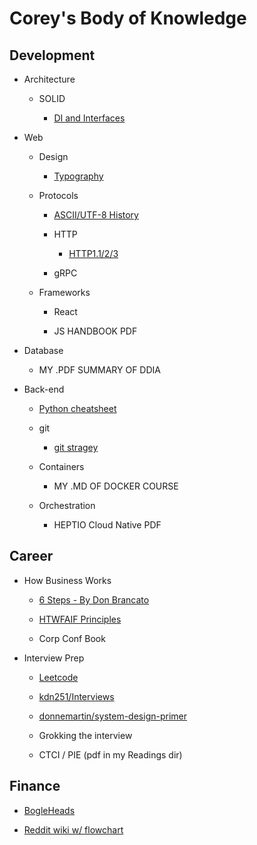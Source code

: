# Corey's Body of Knowledge

## Development

* Architecture
  
  * SOLID

    * [DI and Interfaces](https://medium.com/dm03514-tech-blog/you-are-going-to-need-it-using-interfaces-and-dependency-injection-to-future-proof-your-designs-2cf6f58db192)

* Web

  * Design

    * [Typography](https://practicaltypography.com/why-does-typography-matter.html)

  * Protocols

    * [ASCII/UTF-8 History](https://www.joelonsoftware.com/2003/10/08/the-absolute-minimum-every-software-developer-absolutely-positively-must-know-about-unicode-and-character-sets-no-excuses/)

    * HTTP

      * [HTTP1.1/2/3](https://www.mnot.net/blog/2016/04/22/ideal-http)

    * gRPC
  
  * Frameworks

    * React

    * JS HANDBOOK PDF

* Database

  * MY .PDF SUMMARY OF DDIA

* Back-end

  * [Python cheatsheet](https://learnxinyminutes.com/docs/python3/)

  * git

    * [git stragey](https://www.red-gate.com/simple-talk/dotnet/net-framework/git-strategizing-branch-commit-review-merge/amp/?__twitter_impression=true)

  * Containers

    * MY .MD OF DOCKER COURSE

  * Orchestration

    * HEPTIO Cloud Native PDF

## Career

* How Business Works

  * [6 Steps - By Don Brancato](https://youtu.be/n-mzukNDtUQ?t=292)

  * [HTWFAIF Principles](https://en.wikipedia.org/wiki/How_to_Win_Friends_and_Influence_People)

  * Corp Conf Book

* Interview Prep

  * [Leetcode](https://www.leetcode.com)

  * [kdn251/Interviews](https://github.com/kdn251/Interviews)

  * [donnemartin/system-design-primer](https://github.com/donnemartin/system-design-primer)

  * Grokking the interview

  * CTCI / PIE (pdf in my Readings dir)

## Finance

* [BogleHeads](https://www.bogleheads.org/wiki/Getting_started)

* [Reddit wiki w/ flowchart](https://www.reddit.com/r/personalfinance/wiki/young_adult)